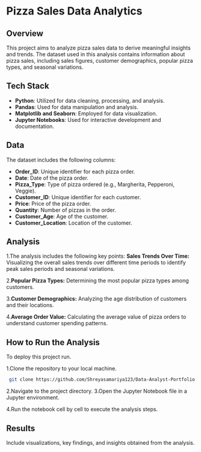 
# Pizza Sales Data Analytics



## Overview
This project aims to analyze pizza sales data to derive meaningful insights and trends. The dataset used in this analysis contains information about pizza sales, including sales figures, customer demographics, popular pizza types, and seasonal variations.

## Tech Stack
* **Python**: Utilized for data cleaning, processing, and analysis.
* **Pandas**: Used for data manipulation and analysis.
* **Matplotlib and Seaborn**: Employed for data visualization.
* **Jupyter Notebooks**: Used for interactive development and documentation.
## Data
The dataset includes the following columns:
* **Order_ID**: Unique identifier for each pizza order.
* **Date**: Date of the pizza order.
* **Pizza_Type**: Type of pizza ordered (e.g., Margherita, Pepperoni, Veggie).
* **Customer_ID**: Unique identifier for each customer.
* **Price**: Price of the pizza order.
* **Quantity**: Number of pizzas in the order.
* **Customer_Age**: Age of the customer.
* **Customer_Location**: Location of the customer.
## Analysis
1.The analysis includes the following key points:
**Sales Trends Over Time:** Visualizing the overall sales trends over different time periods to identify peak sales periods and seasonal variations.

2.**Popular Pizza Types:** Determining the most popular pizza types among customers.

3.**Customer Demographics:** Analyzing the age distribution of customers and their locations.

4.**Average Order Value:** Calculating the average value of pizza orders to understand customer spending patterns.


## How to Run the Analysis

To deploy this project run.

1.Clone the repository to your local machine.
```bash
 git clone https://github.com/Shreyasamariya123/Data-Analyst-Portfolio.git
```
2.Navigate to the project directory.
3.Open the Jupyter Notebook file in a Jupyter environment.

4.Run the notebook cell by cell to execute the analysis steps.
## Results
Include visualizations, key findings, and insights obtained from the analysis.
